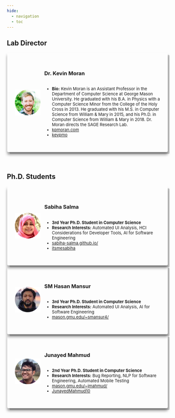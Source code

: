 ```yaml
---
hide:
  - navigation 
  - toc        
---
```


<script src="//code.iconify.design/1/1.0.6/iconify.min.js"></script>

<style>

  .responsive-grid {
    display: grid;
    width: 100%;
    grid-template-columns: repeat(1, 1fr);
    gap: 2rem;
  }

  @media screen and (min-width: 64rem) {
    .responsive-grid {
      grid-template-columns: repeat(2, 1fr);
    }
  }

  .card-wrapper {
    text-decoration: none;
    transition: none;
    background: none;
    padding: 0;
  }

  .card {
    position: relative;
    padding: 1.5rem;
    display: flex;
    flex-direction: row;
    -moz-box-align: center;
    align-items: center;
    height: 100%;
    -moz-box-pack: start;
    justify-content: flex-start;
    box-shadow: rgba(0, 0, 0, 0.2) 0.4rem 0.4rem 0px -0.0625rem, rgba(0, 0, 0, 0.40) 0px 0.50rem 0.5rem 0px;
    transition: all 0.6s cubic-bezier(0.165, 0.84, 0.44, 1) 0s;
  }

  .card:hover {
    box-shadow: rgba(0, 0, 0, 0.4) 0.40rem 0.40rem 0px -0.0625rem, rgba(0, 0, 0, 0.60) 0px 0.50rem 0.5rem 0px;
  }

  @media screen and (min-width: 75rem) {
    .card {
      padding: 2rem 2.5rem;
      margin: 0px 1px;
      border-radius: 4px;
    }
  }

  @media screen and (min-width: 36rem) {
    .card {
      padding: 1rem 1.5rem;
      margin: 0px 1px;
      border-radius: 4px;

    }
  }

  .card .logo {
    margin-right: 0.75rem;
    width: 80px;
    height: 80px;
  }

  .card .card-content {
    display: flex;
    flex: 1 1 0%;
    flex-direction: column;
    width: 100%;
  }

  .cardback{
  background-color: #ADAEB3;
  }

  #container-background {
        top: 0px;
        left: 0px;
        background-color: #ADAEB3; /* Use background-image or whatever suits you here */
        width: 100%; /* Your width */
        height: 70px; /* Your height */
    }​ 

  .card .card-content h3 {
    margin: 0;
  }
  
   .card .card-content h5 {
    margin: 0;
  }

  .card .card-content p {
    margin-top: 0.25em;
    margin-bottom: 0;
  }
  
    .card .card-content li {
	font-size: 13px;
  }

  .card .card-content code {
    background: rgba(0, 0, 0, 0.05) none repeat scroll 0% 0%;
    padding: 2px 6px;
    border-radius: 4px;
  }


  .component-wrapper span.em {
    color: rgb(61, 61, 61);
  }

  .component-wrapper a {
    transition: color 125ms;
    padding: 2px 6px;
    margin: 0px 1px;
    border-radius: 4px;
    display: inline;
    cursor: pointer;
  }

  .component-wrapper a:hover {
    color: var(--md-typeset-a-color);
    background: var(--md-accent-fg-color--transparent);
  }
</style>


## Lab Director

<div class="responsive-grid">
	<div class="card">
			<div class="logo">
			<img src="../images/kevin.png" alt="Headshot of Dr. Kevin Moran.">
       </div>
       <div class="card-content">
       	<h3>Dr. Kevin Moran</h3>
       	<ul>
  				<li><b>Bio:</b> Kevin Moran is an Assistant Professor in the Department of Computer Science at George Mason University.  He graduated with his B.A. in Physics with a Computer Science Minor from the College of the Holy Cross in 2013. He graduated with his M.S. in Computer Science from William & Mary in 2015, and his Ph.D. in Computer Science from William & Mary in 2018. Dr. Moran directs the SAGE Research Lab.</li>
  				<li><span class="iconify" data-icon="el:home-alt" data-inline="false"></span> <a href="https://www.kpmoran.com">kpmoran.com</a></li>
  				<li><span class="iconify" data-icon="logos:twitter" data-inline="false"></span> <a href="https://twitter.com/kevpmo">kevpmo</a></li>
			</ul>
</div>
</div>
<br>
<br>
</div>

## Ph.D. Students

<div class="responsive-grid">
	<div class="card">
		<div class="logo">
			<img src="../images/sabiha.png" alt="Headshot of Dr. Kevin Moran.">
       </div>
<div class="card-content">
       	<h3>Sabiha Salma</h3>
       	<ul>
  				<li><b>3rd Year Ph.D. Student in Computer Science</b></li>
  				<li><b>Research Interests:</b> Automated UI Analysis, HCI Considerations for Developer Tools, AI for Software Engineering</li>
  				<li><span class="iconify" data-icon="el:home-alt" data-inline="false"></span> <a href="https://sabiha-salma.github.io/">sabiha-salma.github.io/</a></li>
  				<li><span class="iconify" data-icon="logos:twitter" data-inline="false"></span> <a href="https://twitter.com/itsmesabiha">itsmesabiha</a></li>
			</ul>
</div>
</div>
	<div class="card">
		<div class="logo">
			<img src="../images/hasan.png" alt="Headshot of Dr. Kevin Moran.">
       </div>
<div class="card-content">
       	<h3>SM Hasan Mansur</h3>
       	<ul>
       		<li><b>3rd Year Ph.D. Student in Computer Science</b></li>
  				<li><b>Research Interests:</b> Automated UI Analysis, AI for Software Engineering</li>
  				<li><span class="iconify" data-icon="el:home-alt" data-inline="false"></span> <a href="http://mason.gmu.edu/~smansur4/">mason.gmu.edu/~smansur4/</a></li>
			</ul>
</div>
</div>
	<div class="card">
		<div class="logo">
			<img src="../images/junayed.png" alt="Headshot of Dr. Kevin Moran.">
       </div>
<div class="card-content">
       	<h3>Junayed Mahmud</h3>
       	<ul>
       		<li><b>2nd Year Ph.D. Student in Computer Science</b></li>
  				<li><b>Research Interests:</b> Bug Reporting, NLP for Software Engineering, Automated Mobile Testing </li>
  				<li><span class="iconify" data-icon="el:home-alt" data-inline="false"></span> <a href="http://mason.gmu.edu/~jmahmud/">mason.gmu.edu/~jmahmud/</a></li>
  				<li><span class="iconify" data-icon="logos:twitter" data-inline="false"></span> <a href="https://twitter.com/JunayedMahmud10">JunayedMahmud10</a></li>
			</ul>
</div>
</div>
</div>


